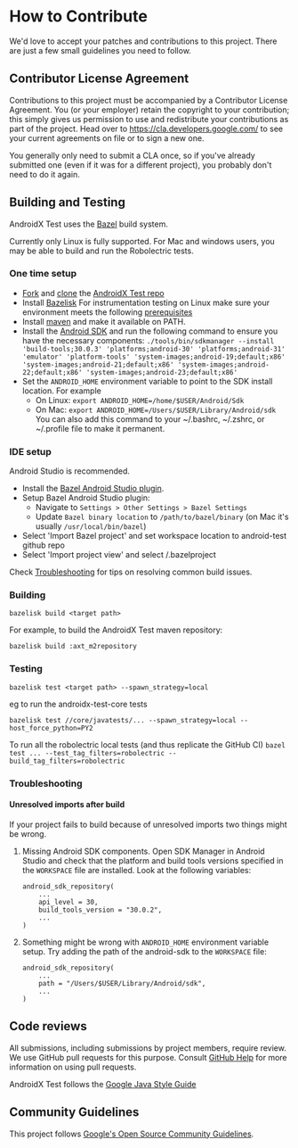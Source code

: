 # How to Contribute

We'd love to accept your patches and contributions to this project. There are
just a few small guidelines you need to follow.

## Contributor License Agreement

Contributions to this project must be accompanied by a Contributor License
Agreement. You (or your employer) retain the copyright to your contribution;
this simply gives us permission to use and redistribute your contributions as
part of the project. Head over to <https://cla.developers.google.com/> to see
your current agreements on file or to sign a new one.

You generally only need to submit a CLA once, so if you've already submitted one
(even if it was for a different project), you probably don't need to do it
again.

## Building and Testing

AndroidX Test uses the [Bazel](https://bazel.build) build system.

Currently only Linux is fully supported. For Mac and windows users, you may be able to build
and run the Robolectric tests.

### One time setup

*   [Fork](https://help.github.com/articles/fork-a-repo/) and
    [clone](https://help.github.com/articles/cloning-a-repository/) the
    [AndroidX Test repo](https://github.com/android/android-test)
*   Install [Bazelisk](https://github.com/bazelbuild/bazelisk/blob/master/README.md)
    For instrumentation testing on Linux make sure your environment
    meets the following
    [prerequisites](https://docs.bazel.build/versions/master/android-instrumentation-test.html#prerequisites)
*   Install [maven](http://maven.apache.org/install.html) and make it available
    on PATH.
*   Install the [Android SDK](https://developer.android.com/studio/install) and
    run the following command to ensure you have the necessary components:
    `./tools/bin/sdkmanager --install 'build-tools;30.0.3'
    'platforms;android-30' 'platforms;android-31' 'emulator' 'platform-tools'
    'system-images;android-19;default;x86'
    'system-images;android-21;default;x86'
    'system-images;android-22;default;x86'
    'system-images;android-23;default;x86'`
*   Set the `ANDROID_HOME` environment variable to point to the SDK install
    location. For example
    *   On Linux: `export ANDROID_HOME=/home/$USER/Android/Sdk`
    *   On Mac: `export ANDROID_HOME=/Users/$USER/Library/Android/sdk`
    You can also add this command to your ~/.bashrc, ~/.zshrc, or ~/.profile file to make it
    permanent.

### IDE setup

Android Studio is recommended.

*   Install the [Bazel Android Studio plugin](https://docs.bazel.build/versions/master/ide.html).
*   Setup Bazel Android Studio plugin:
    *   Navigate to `Settings > Other Settings > Bazel Settings`
    *   Update `Bazel binary location` to `/path/to/bazel/binary` (on Mac it's usually
      `/usr/local/bin/bazel`)
*   Select 'Import Bazel project' and set workspace location to android-test
    github repo
*   Select 'Import project view' and select <github repo>/.bazelproject

Check [Troubleshooting](#troubleshooting) for tips on resolving common build issues.

### Building

```
bazelisk build <target path>
```

For example, to build the AndroidX Test maven repository:
```
bazelisk build :axt_m2repository
```

### Testing

```
bazelisk test <target path> --spawn_strategy=local
```

eg to run the androidx-test-core tests
```
bazelisk test //core/javatests/... --spawn_strategy=local --host_force_python=PY2
```

To run all the robolectric local tests (and thus replicate the GitHub CI) `bazel test ... --test_tag_filters=robolectric
--build_tag_filters=robolectric`

### Troubleshooting

#### Unresolved imports after build

If your project fails to build because of unresolved imports two things might be wrong.

1. Missing Android SDK components.
   Open SDK Manager in Android Studio and check that the platform and build tools versions specified in the `WORKSPACE` file are installed.
   Look at the following variables:

    ```bazel
    android_sdk_repository(
        ...
        api_level = 30,
        build_tools_version = "30.0.2",
        ...
    )
    ```

2. Something might be wrong with `ANDROID_HOME` environment variable setup. Try adding the path of
the android-sdk to the `WORKSPACE` file:

    ```bazel
    android_sdk_repository(
        ...
        path = "/Users/$USER/Library/Android/sdk",
        ...
    )
    ```

## Code reviews

All submissions, including submissions by project members, require review. We
use GitHub pull requests for this purpose. Consult
[GitHub Help](https://help.github.com/articles/about-pull-requests/) for more
information on using pull requests.

AndroidX Test follows the [Google Java Style Guide](http://google.github.io/styleguide/javaguide.html)

## Community Guidelines

This project follows [Google's Open Source Community
Guidelines](https://opensource.google.com/conduct/).
